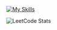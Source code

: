 [![My Skills](https://skillicons.dev/icons?i=js,html,css,python,c,cs,bash,azure,react,jest)](https://skillicons.dev)


![LeetCode Stats](https://leetcard.jacoblin.cool/poipoi0?theme=dark&font=Vidaloka&ext=heatmap)
